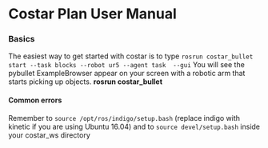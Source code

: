 # Costar Plan User Manual

### Basics

The easiest way to get started with costar is to type 
``` rosrun costar_bullet start --task blocks --robot ur5 --agent task  --gui ```
You will see the pybullet ExampleBrowser appear on your screen with a robotic arm that starts picking up objects.
**rosrun costar_bullet** 

#### Common errors

Remember to ``` source /opt/ros/indigo/setup.bash ``` (replace indigo with kinetic if you are using 
Ubuntu 16.04) and to ``` source devel/setup.bash ``` inside your costar_ws directory

